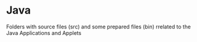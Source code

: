 # Java
Folders with source files (src) and some prepared files (bin) rrelated to the Java Applications and Applets
